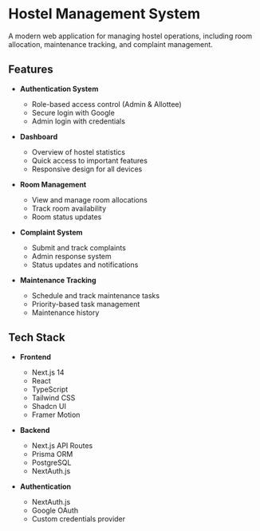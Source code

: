 # Hostel Management System

A modern web application for managing hostel operations, including room allocation, maintenance tracking, and complaint management.

## Features

- **Authentication System**
  - Role-based access control (Admin & Allottee)
  - Secure login with Google
  - Admin login with credentials

- **Dashboard**
  - Overview of hostel statistics
  - Quick access to important features
  - Responsive design for all devices

- **Room Management**
  - View and manage room allocations
  - Track room availability
  - Room status updates

- **Complaint System**
  - Submit and track complaints
  - Admin response system
  - Status updates and notifications

- **Maintenance Tracking**
  - Schedule and track maintenance tasks
  - Priority-based task management
  - Maintenance history

## Tech Stack

- **Frontend**
  - Next.js 14
  - React
  - TypeScript
  - Tailwind CSS
  - Shadcn UI
  - Framer Motion

- **Backend**
  - Next.js API Routes
  - Prisma ORM
  - PostgreSQL
  - NextAuth.js

- **Authentication**
  - NextAuth.js
  - Google OAuth
  - Custom credentials provider

